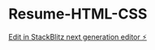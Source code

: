 # Resume-HTML-CSS

[Edit in StackBlitz next generation editor ⚡️](https://stackblitz.com/~/github.com/shaik9133/Resume-HTML-CSS)